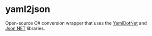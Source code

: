 # yaml2json

Open-source C# conversion wrapper that uses the [YamlDotNet](https://github.com/aaubry/YamlDotNet) and [Json.NET](https://www.newtonsoft.com/json) libraries.
